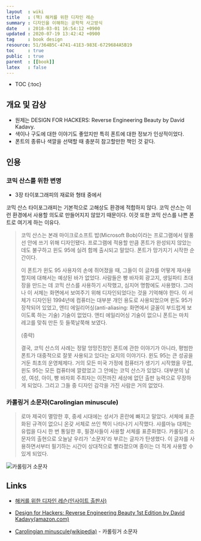 ```yaml
---
layout  : wiki
title   : (책) 해커를 위한 디자인 레슨
summary : 디자인을 이해하는 공학적 사고방식
date    : 2018-03-01 16:54:12 +0900
updated : 2020-07-19 13:42:42 +0900
tag     : book design
resource: 51/364B5C-4741-41E3-983E-6729684A5B19
toc     : true
public  : true
parent  : [[book]]
latex   : false
---
```

* TOC
{:toc}

## 개요 및 감상

* 원제는 DESIGN FOR HACKERS: Reverse Engineering Beauty by David Kadavy.
* 색이나 구도에 대한 이야기도 좋았지만 특히 폰트에 대한 정보가 인상적이었다.
* 폰트의 종류나 색깔을 선택할 때 충분히 참고할만한 책인 것 같다.

## 인용

### 코믹 산스를 위한 변명

* 3장 타이포그래피의 재료와 형태 중에서

>
코믹 산스 타이포그래피는 기본적으로 고해상도 환경에 적합하지 않다.
코믹 산스는 이런 환경에서 사용할 의도로 만들어지지 않았기 때문이다.
이것 또한 코믹 산스를 나쁜 폰트로 여기게 하는 이유다.
>
> 코믹 산스는 본래 마이크로소프트 밥(Microsoft Bob)이라는 프로그램에서 말풍선 안에 쓰기 위해 디자인됐다.
프로그램에 적용할 만큼 폰트가 완성되지 않았는데도 불구하고 윈도 95에 실려 함께 출시되고 말았다.
폰트가 망가지기 시작한 순간이다.
>
> 이 폰트가 윈도 95 사용자의 손에 쥐어졌을 때, 그들이 이 글자를 어떻게 재사용할지에 대해서는 예상된 바가 없었다.
사람들은 빵 바자회 광고지, 생일파티 초대장을 만드는 데 코믹 산스를 사용하기 시작했고, 심지어 명함에도 사용했다.
그러나 이 서체는 화면에서 보여주기 위해 디자인되었다는 것을 기억해야 한다.
이 서체가 디자인된 1994년에 컴퓨터는 대부분 개인 용도로 사용되었으며 윈도 95가 장착되어 있었고, 앤티 에일리어싱(anti-aliasing: 화면에서 글꼴이 부드럽게 보이도록 하는 기술) 기술이 없었다.
앤티 에일리어싱 기술이 없으니 폰트는 마치 레고를 맞춰 만든 듯 들쭉날쭉해 보였다.
>
> (중략)
>
> 결국, 코믹 산스의 사례는 정말 엉망진창인 폰트에 관한 이야기가 아니라, 평범한 폰트가 대중적으로 잘못 사용되고 있다는 요지의 이야기다.
윈도 95는 큰 성공을 거둔 최초의 운영체제다.
거의 모든 미국 가정에 컴퓨터가 생기기 시작했을 무렵, 윈도 95는 모든 컴퓨터에 깔렸었고 그 안에는 코믹 산스가 있었다.
대부분의 남성, 여성, 아이, 빵 바자회 주최자는 이전까진 세상에 없던 출판 능력으로 무장하게 되었다.
그리고 그들 중 디자인 감각을 가진 사람은 거의 없었다.

### 카롤링거 소문자(Carolingian minuscule)

> 로마 제국이 멸망한 후, 중세 시대에는 성서가 혼란에 빠지고 말았다.
서체에 표준화된 규격이 없으니 온갖 서체로 쓰인 책이 나타나기 시작했다.
샤를마뉴 대제는 유럽을 다시 한 번 통일한 후, 필경사들이 사용할 서체를 표준화했다.
카롤링거 소문자의 출현으로 오늘날 우리가 '소문자'라 부르는 글자가 탄생했다.
이 글자를 사용하면서부터 필기하는 시간이 상대적으로 빨라졌으며 종이는 더 적게 사용할 수 있게 되었다.

![카롤링거 소문자](https://upload.wikimedia.org/wikipedia/commons/9/91/CarolingianMinuscule.jpg)



## Links

* [해커를 위한 디자인 레슨(인사이트 출판사)](http://www.insightbook.co.kr/book/individual/%ED%95%B4%EC%BB%A4%EB%A5%BC-%EC%9C%84%ED%95%9C-%EB%94%94%EC%9E%90%EC%9D%B8-%EB%A0%88%EC%8A%A8)
* [Design for Hackers: Reverse Engineering Beauty 1st Edition
by David Kadavy(amazon.com)](https://www.amazon.com/Design-Hackers-Reverse-Engineering-Beauty/dp/1119998956)

* [Carolingian minuscule(wikipedia)](https://en.wikipedia.org/wiki/Carolingian_minuscule) - 카롤링거 소문자


